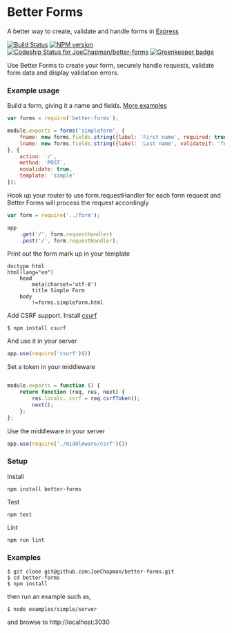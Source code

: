 Better Forms
============

A better way to create, validate and handle forms in [Express](https://github.com/expressjs)

[![Build Status](https://travis-ci.org/JoeChapman/better-forms.svg?branch=master)](https://travis-ci.org/JoeChapman/better-forms)
[![NPM version](https://badge.fury.io/js/better-forms.svg)](http://badge.fury.io/js/better-forms)
[![Codeship Status for JoeChapman/better-forms](https://codeship.com/projects/631a8170-db9b-0132-1a13-46e2b99ac450/status?branch=master)](https://codeship.com/projects/79673) [![Greenkeeper badge](https://badges.greenkeeper.io/JoeChapman/better-forms.svg)](https://greenkeeper.io/)

Use Better Forms to create your form, securely handle requests, validate form data and display validation errors.

### Example usage

Build a form, giving it a name and fields. [More examples](https://github.com/JoeChapman/better-forms/blob/master/DOCUMENTATION.md)

```js
var forms = require('better-forms');

module.exports = forms('simpleform', {
    fname: new forms.fields.string({label: 'First name', required: true}),
    lname: new forms.fields.string({label: 'Last name', validateif: 'fname'})
}, {
    action: '/',
    method: 'POST',
    novalidate: true,
    template: 'simple'
});
```

Hook up your router to use form.requestHandler for each form request and Better Forms will process the request accordingly
```js
var form = require('../form');

app
    .get('/', form.requestHandler)
    .post('/', form.requestHandler);

```

Print out the form mark up in your template
```jade
doctype html
html(lang="en")
    head
        meta(charset='utf-8')
        title Simple Form
    body
        !=forms.simpleform.html
```

Add CSRF support.
Install [csurf](https://github.com/expressjs/csurf)

```
$ npm install csurf
```
And use it in your server
```js
app.use(require('csurf')())
```

Set a token in your middleware
```js

module.exports = function () {
    return function (req, res, next) {
        res.locals._csrf = req.csrfToken();
        next();
    };
};
```
Use the middleware in your server
```js
app.use(require('./middleware/csrf')())
```


### Setup

Install
````
npm install better-forms
````

Test
````
npm test
````

Lint
````
npm run lint
````

### Examples
````
$ git clone git@github.com:JoeChapman/better-forms.git
$ cd better-forms
$ npm install
````

then run an example such as,

````
$ node examples/simple/server
````

and browse to http://localhost:3030
